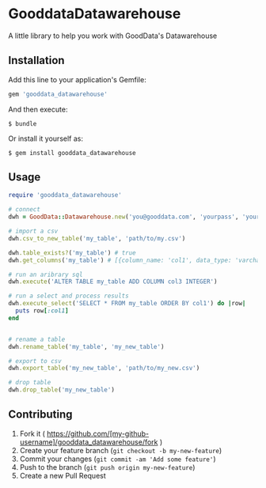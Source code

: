 # GooddataDatawarehouse

A little library to help you work with GoodData's Datawarehouse

## Installation

Add this line to your application's Gemfile:

```ruby
gem 'gooddata_datawarehouse'
```

And then execute:

    $ bundle

Or install it yourself as:

    $ gem install gooddata_datawarehouse

## Usage

```ruby
require 'gooddata_datawarehouse'

# connect
dwh = GoodData::Datawarehouse.new('you@gooddata.com', 'yourpass', 'your ADS instance id'

# import a csv
dwh.csv_to_new_table('my_table', 'path/to/my.csv')

dwh.table_exists?('my_table') # true
dwh.get_columns('my_table') # [{column_name: 'col1', data_type: 'varchar(88)'}, {column_name: 'col2', data_type: 'int'}]

# run an aribrary sql
dwh.execute('ALTER TABLE my_table ADD COLUMN col3 INTEGER')

# run a select and process results 
dwh.execute_select('SELECT * FROM my_table ORDER BY col1') do |row| 
  puts row[:col1] 
end


# rename a table
dwh.rename_table('my_table', 'my_new_table')

# export to csv
dwh.export_table('my_new_table', 'path/to/my_new.csv')

# drop table
dwh.drop_table('my_new_table')
```


## Contributing

1. Fork it ( https://github.com/[my-github-username]/gooddata_datawarehouse/fork )
2. Create your feature branch (`git checkout -b my-new-feature`)
3. Commit your changes (`git commit -am 'Add some feature'`)
4. Push to the branch (`git push origin my-new-feature`)
5. Create a new Pull Request
